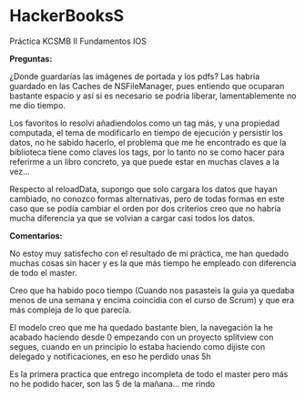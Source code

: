# HackerBooksS
Práctica KCSMB II Fundamentos IOS

**Preguntas:**

¿Donde guardarías las imágenes de portada y los pdfs?
Las habría guardado en las Caches de NSFileManager, pues entiendo que ocuparan bastante espacio y así si es necesario se podria liberar, lamentablemente no me dio tiempo.

Los favoritos lo resolvi añadiendolos como un tag más, y una propiedad computada, el tema de modificarlo en tiempo de ejecución y persistir los datos, no he sabido hacerlo, el problema que me he encontrado es que la biblioteca tiene como claves los tags, por lo tanto no se como hacer para referirme a un libro concreto, ya que puede estar en muchas claves a la vez...

Respecto al reloadData, supongo que solo cargara los datos que hayan cambiado, no conozco formas alternativas, pero de todas formas en este caso que se podía cambiar el orden por dos criterios creo que no habria mucha diferencia ya que se volvian a cargar casi todos los datos.


**Comentarios:**

No estoy muy satisfecho con el resultado de mi práctica, me han quedado muchas cosas sin hacer y es la que más tiempo he empleado con diferencia de todo el master.

Creo que ha habido poco tiempo (Cuando nos pasasteis la guia ya quedaba menos de una semana y encima coincidia con el curso de Scrum) y que era más compleja de lo que parecía.

El modelo creo que me ha quedado bastante bien, la navegación la he acabado haciendo desde 0 empezando con un proyecto splitview con segues, cuando en un principio lo estaba haciendo como dijiste con delegado y notificaciones, en eso he perdido unas 5h

Es la primera practica que entrego incompleta de todo el master pero más no he podido hacer, son las 5 de la mañana... me rindo
